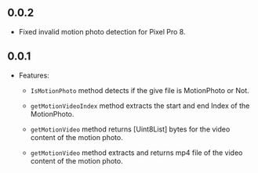 ## 0.0.2
* Fixed invalid motion photo detection for Pixel Pro 8.

## 0.0.1

* Features: 
    - `IsMotionPhoto` method detects if the give file is MotionPhoto or Not.

    - `getMotionVideoIndex` method extracts the start and end Index of the MotionPhoto.

    - `getMotionVideo` method returns [Uint8List] bytes for the video content of the motion photo.

    - `getMotionVideo` method extracts and returns mp4 file of the video content of the motion photo.


